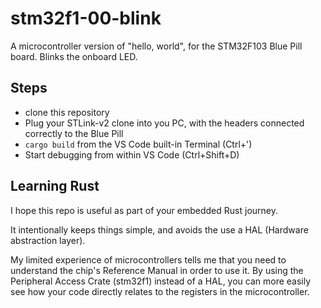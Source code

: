 # stm32f1-00-blink

A microcontroller version of "hello, world", for the STM32F103 Blue Pill board.
Blinks the onboard LED.

## Steps

* clone this repository
* Plug your STLink-v2 clone into you PC, with the headers connected correctly to the Blue Pill
* `cargo build` from the VS Code built-in Terminal (Ctrl+')
* Start debugging from within VS Code (Ctrl+Shift+D)

## Learning Rust

I hope this repo is useful as part of your embedded Rust journey. 

It intentionally keeps things simple, and avoids the use a HAL (Hardware abstraction layer).

My limited experience of microcontrollers tells me that you need to understand the chip's Reference Manual in order to use it. 
By using the Peripheral Access Crate (stm32f1) instead of a HAL, you can more easily see how your code directly relates to 
the registers in the microcontroller.


